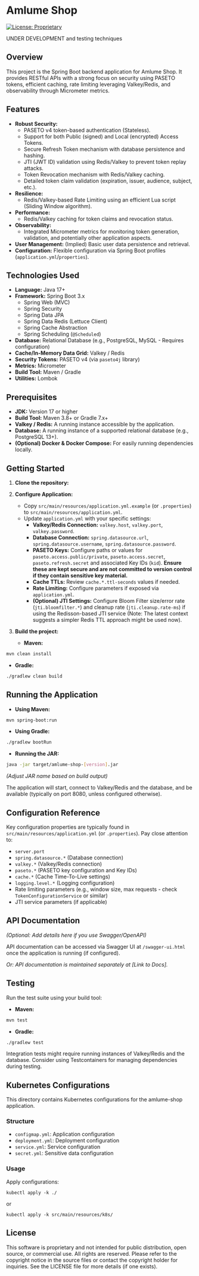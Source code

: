 # Amlume Shop

[![License: Proprietary](https://img.shields.io/badge/License-Proprietary-red.svg)](LICENSE) <!-- Adjust if license changes -->

UNDER DEVELOPMENT and testing techniques

## Overview

This project is the Spring Boot backend application for Amlume Shop. It provides RESTful APIs with a strong focus on security using PASETO tokens, efficient caching, rate limiting leveraging Valkey/Redis, and observability through Micrometer metrics.

## Features

*   **Robust Security:**
    *   PASETO v4 token-based authentication (Stateless).
    *   Support for both Public (signed) and Local (encrypted) Access Tokens.
    *   Secure Refresh Token mechanism with database persistence and hashing.
    *   JTI (JWT ID) validation using Redis/Valkey to prevent token replay attacks.
    *   Token Revocation mechanism with Redis/Valkey caching.
    *   Detailed token claim validation (expiration, issuer, audience, subject, etc.).
*   **Resilience:**
    *   Redis/Valkey-based Rate Limiting using an efficient Lua script (Sliding Window algorithm).
*   **Performance:**
    *   Redis/Valkey caching for token claims and revocation status.
*   **Observability:**
    *   Integrated Micrometer metrics for monitoring token generation, validation, and potentially other application aspects.
*   **User Management:** (Implied) Basic user data persistence and retrieval.
*   **Configuration:** Flexible configuration via Spring Boot profiles (`application.yml`/`properties`).

## Technologies Used

*   **Language:** Java 17+
*   **Framework:** Spring Boot 3.x
    *   Spring Web (MVC)
    *   Spring Security
    *   Spring Data JPA
    *   Spring Data Redis (Lettuce Client)
    *   Spring Cache Abstraction
    *   Spring Scheduling (`@Scheduled`)
*   **Database:** Relational Database (e.g., PostgreSQL, MySQL - Requires configuration)
*   **Cache/In-Memory Data Grid:** Valkey / Redis
*   **Security Tokens:** PASETO v4 (via `paseto4j` library)
*   **Metrics:** Micrometer
*   **Build Tool:** Maven / Gradle
*   **Utilities:** Lombok

## Prerequisites

*   **JDK:** Version 17 or higher
*   **Build Tool:** Maven 3.8+ or Gradle 7.x+
*   **Valkey / Redis:** A running instance accessible by the application.
*   **Database:** A running instance of a supported relational database (e.g., PostgreSQL 13+).
*   **(Optional) Docker & Docker Compose:** For easily running dependencies locally.

## Getting Started

1.  **Clone the repository:**

2.  **Configure Application:**
    *   Copy `src/main/resources/application.yml.example` (or `.properties`) to `src/main/resources/application.yml`.
    *   Update `application.yml` with your specific settings:
        *   **Valkey/Redis Connection:** `valkey.host`, `valkey.port`, `valkey.password`.
        *   **Database Connection:** `spring.datasource.url`, `spring.datasource.username`, `spring.datasource.password`.
        *   **PASETO Keys:** Configure paths or values for `paseto.access.public/private`, `paseto.access.secret`, `paseto.refresh.secret` and associated Key IDs (`kid`). **Ensure these are kept secure and are not committed to version control if they contain sensitive key material.**
        *   **Cache TTLs:** Review `cache.*.ttl-seconds` values if needed.
        *   **Rate Limiting:** Configure parameters if exposed via `application.yml`.
        *   **(Optional) JTI Settings:** Configure Bloom Filter size/error rate (`jti.bloomfilter.*`) and cleanup rate (`jti.cleanup.rate-ms`) if using the Redisson-based JTI service (Note: The latest context suggests a simpler Redis TTL approach might be used now).

3.  **Build the project:**
    *   **Maven:**

```Bash
mvn clean install
```

  *   **Gradle:**

```Bash
./gradlew clean build
```

## Running the Application

*   **Using Maven:**

```Bash
mvn spring-boot:run
```

*   **Using Gradle:**

```Bash
./gradlew bootRun
```

*   **Running the JAR:**

```Bash
java -jar target/amlume-shop-[version].jar
```

*(Adjust JAR name based on build output)*

The application will start, connect to Valkey/Redis and the database, and be available (typically on port 8080, unless configured otherwise).

## Configuration Reference

Key configuration properties are typically found in `src/main/resources/application.yml` (or `.properties`). Pay close attention to:

*   `server.port`
*   `spring.datasource.*` (Database connection)
*   `valkey.*` (Valkey/Redis connection)
*   `paseto.*` (PASETO key configuration and Key IDs)
*   `cache.*` (Cache Time-To-Live settings)
*   `logging.level.*` (Logging configuration)
*   Rate limiting parameters (e.g., window size, max requests - check `TokenConfigurationService` or similar)
*   JTI service parameters (if applicable)

## API Documentation

*(Optional: Add details here if you use Swagger/OpenAPI)*

API documentation can be accessed via Swagger UI at `/swagger-ui.html` once the application is running (if configured).

*Or: API documentation is maintained separately at [Link to Docs].*

## Testing

Run the test suite using your build tool:

*   **Maven:**

```Bash
mvn test
```

*   **Gradle:**

```Bash
./gradlew test
```

Integration tests might require running instances of Valkey/Redis and the database. Consider using Testcontainers for managing dependencies during testing.

## Kubernetes Configurations

This directory contains Kubernetes configurations for the amlume-shop application.

### Structure
- `configmap.yml`: Application configuration
- `deployment.yml`: Deployment configuration
- `service.yml`: Service configuration
- `secret.yml`: Sensitive data configuration

### Usage
Apply configurations:

```kubectl apply -k ./```

or

```kubectl apply -k src/main/resources/k8s/```

## License

This software is proprietary and not intended for public distribution, open source, or commercial use. All rights are reserved. Please refer to the copyright notice in the source files or contact the copyright holder for inquiries. See the LICENSE file for more details (if one exists).
